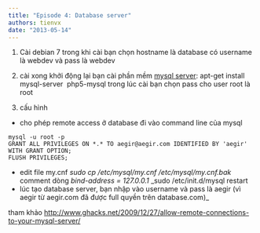 ```yaml
---
title: "Episode 4: Database server"
authors: tienvx
date: "2013-05-14"
---
```


1. Cài debian 7 trong khi cài bạn chọn hostname là database có username là webdev và pass là webdev

2. cài xong khởi động lại bạn cài phần mềm [mysql server](http://www.mysql.com "MySQL"): apt-get install mysql-server  php5-mysql trong lúc cài bạn chọn pass cho user root là root

3. cấu hình
  * cho phép remote access ở database đi vào command line của mysql
```
mysql -u root -p
GRANT ALL PRIVILEGES ON *.* TO aegir@aegir.com IDENTIFIED BY 'aegir' WITH GRANT OPTION;
FLUSH PRIVILEGES;
```
  * edit file my.cnf _sudo cp /etc/mysql/my.cnf /etc/mysql/my.cnf.bak_ comment dòng _bind-address = 127.0.0.1_ _sudo /etc/init.d/mysql restart
  * lúc tạo database server, bạn nhập vào username và pass là aegir (vì aegir từ aegir.com đã được full quyền trên database.com)_

tham khảo http://www.ghacks.net/2009/12/27/allow-remote-connections-to-your-mysql-server/
